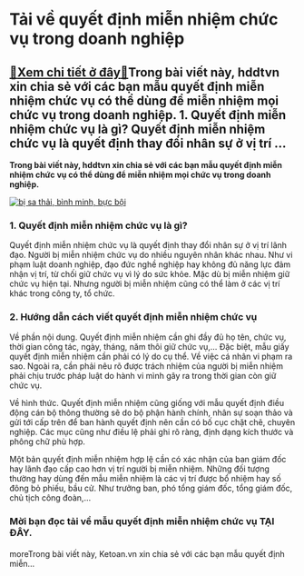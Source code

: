 Tải về quyết định miễn nhiệm chức vụ trong doanh nghiệp
=======================================================

[:gift:Xem chi tiết ở đây:gift:](https://hddtvn.com/tai-ve-quyet-dinh-mien-nhiem-chuc-vu-trong-doanh-nghiep/)Trong bài viết này, hddtvn xin chia sẻ với các bạn mẫu quyết định miễn nhiệm chức vụ có thể dùng để miễn nhiệm mọi chức vụ trong doanh nghiệp. 1. Quyết định miễn nhiệm chức vụ là gì? Quyết định miễn nhiệm chức vụ là quyết định thay đổi nhân sự ở vị trí …
--------------------------------------------------------------------------------------------------------------------------------------------------------------------------------------------------------------------------------------------------------------

**Trong bài viết này, hddtvn xin chia sẻ với các bạn mẫu quyết định miễn nhiệm chức vụ có thể dùng để miễn nhiệm mọi chức vụ trong doanh nghiệp.**


[![bị sa thải, bình minh, bực bội](https://images.pexels.com/photos/3755755/pexels-photo-3755755.jpeg?auto=compress&cs=tinysrgb&h=750&w=1260)](https://images.pexels.com/photos/3755755/pexels-photo-3755755.jpeg?auto=compress&cs=tinysrgb&h=750&w=1260)


### 1. Quyết định miễn nhiệm chức vụ là gì?


Quyết định miễn nhiệm chức vụ là quyết định thay đổi nhân sự ở vị trí lãnh đạo. Người bị miễn nhiệm chức vụ do nhiều nguyên nhân khác nhau. Như vi phạm luật doanh nghiệp, đạo đức nghề nghiệp hay không đủ năng lực đảm nhận vị trí, từ chối giữ chức vụ vì lý do sức khỏe. Mặc dù bị miễn nhiệm giữ chức vụ hiện tại. Nhưng người bị miễn nhiệm cũng có thể làm ở các vị trí khác trong công ty, tổ chức.


### 2. Hướng dẫn cách viết quyết định miễn nhiệm chức vụ


Về phần nội dung. Quyết định miễn nhiệm cần ghi đầy đủ họ tên, chức vụ, thời gian công tác, ngày, tháng, năm thôi giữ chức vụ,… Đặc biệt, mẫu giấy quyết định miễn nhiệm cần phải có lý do cụ thể. Về việc cá nhân vi phạm ra sao. Ngoài ra, cần phải nêu rõ được trách nhiệm của người bị miễn nhiệm phải chịu trước pháp luật do hành vi mình gây ra trong thời gian còn giữ chức vụ.


Về hình thức. Quyết định miễn nhiệm cũng giống với mẫu quyết định điều động cán bộ thông thường sẽ do bộ phận hành chính, nhân sự soạn thảo và gửi tới cấp trên để ban hành quyết định nên cần có bố cục chặt chẽ, chuyên nghiệp. Các mục cũng như điều lệ phải ghi rõ ràng, định dạng kích thước và phông chữ phù hợp.


Một bản quyết định miễn nhiệm hợp lệ cần có xác nhận của ban giám đốc hay lãnh đạo cấp cao hơn vị trí người bị miễn nhiệm. Những đối tượng thường hay dùng đến mẫu miễn nhiệm là các vị trí được bổ nhiệm hay số đông bỏ phiếu, bầu cử. Như trưởng ban, phó tổng giám đốc, tổng giám đốc, chủ tịch công đoàn,…


### Mời bạn đọc tải về mẫu quyết định miễn nhiệm chức vụ **TẠI ĐÂY**.


#### 


moreTrong bài viết này, Ketoan.vn xin chia sẻ với các bạn mẫu quyết định miễn…

